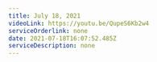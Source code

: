 ```yaml
---
title: July 18, 2021
videoLink: https://youtu.be/QupeS6Kb2w4
serviceOrderlink: none
date: 2021-07-18T16:07:52.485Z
serviceDescription: none
---
```

